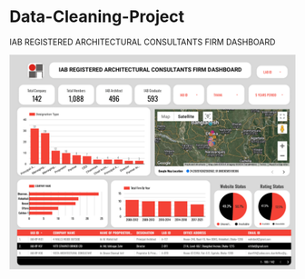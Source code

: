 # Data-Cleaning-Project
IAB REGISTERED ARCHITECTURAL CONSULTANTS FIRM DASHBOARD

![image alt](https://github.com/armanhussainab/Data-Cleaning-Project/blob/1eb70c1ce6f630d5143ed842764e0dce3dc9391c/looker-studio-dashboard-for-data-visualization.png)
